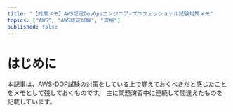 ```yaml
---
title: "【対策メモ】AWS認定DevOpsエンジニア-プロフェッショナル試験対策メモ"
topics: ["AWS", "AWS認定試験", "資格"]
published: false
---
```


# はじめに
本記事は、AWS-DOP試験の対策をしている上で覚えておくべきだと感じたことをメモとして残しておくものです。
主に問題演習中に連続して間違えたものを記載しています。


